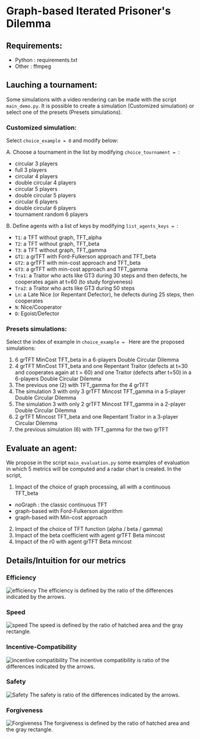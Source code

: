 # Graph-based Iterated Prisoner's Dilemma

## Requirements:
- Python : requirements.txt
- Other : ffmpeg

## Lauching a tournament:
Some simulations with a video rendering can be made with the script `main_demo.py`.
It is possible to create a simulation (Customized simulation) or select one of the presets (Presets simulations).

### Customized simulation:
Select `choice_example = 0` and modify below:

A. Choose a tournament in the list by modifying `choice_tournament = `:
- circular 3 players
- full 3 players
- circular 4 players
- double circular 4 players
- circular 5 players
- double circular 5 players
- circular 6 players
- double circular 6 players
- tournament random 6 players 

B. Define agents with a list of keys by modifying `list_agents_keys = `:
- `T1`: a TFT without graph, TFT_alpha
- `T2`: a TFT without graph, TFT_beta
- `T3`: a TFT without graph, TFT_gamma
- `GT1`: a grTFT with Ford-Fulkerson approach and TFT_beta
- `GT2`: a grTFT with min-cost approach and TFT_beta
- `GT3`: a grTFT with min-cost approach and TFT_gamma
- `Tra1`: a Traitor who acts like GT3 during 30 steps and then defects, he cooperates again at t=60 (to study forgiveness)
- `Tra2`: a Traitor who acts like GT3 during 50 steps
- `Ln`: a Late Nice (or Repentant Defector), he defects during 25 steps, then cooperates
- `N`: Nice/Cooperator
- `D`: Egoist/Defector

### Presets simulations:
Select the index of example in `choice_example = `
Here are the proposed simulations:
1. 6 grTFT MinCost TFT_beta in a 6-players Double Circular Dilemma
2. 4 grTFT MinCost TFT_beta 
 and one Repentant Traitor (defects at t=30 and cooperates again at t = 60) 
 and one Traitor (defects after t=50) in a 6-players Double Circular Dilemma
3. The previous one (2) with TFT_gamma for the 4 grTFT
4. The simulation 3 with only 3 grTFT Mincost TFT_gamma in a 5-player Double Circular Dilemma
5. The simulation 3 with only 2 grTFT Mincost TFT_gamma in a 2-player Double Circular Dilemma
6. 2 grTFT Mincost TFT_beta and one Repentant Traitor in a 3-player Circular Dilemma
7. the previous simulation (6) with TFT_gamma for the two grTFT


## Evaluate an agent:
We propose in the script `main_evaluation.py` some examples of evaluation in which 5 metrics will be computed and a radar chart is created. In the script, 

1. Impact of the choice of graph processing, all with a continuous TFT_beta
- noGraph : the classic continuous TFT
- graph-based with Ford-Fulkerson algorithm 
- graph-based with Min-cost approach

2. Impact of the choice of TFT function (alpha / beta / gamma)
3. Impact of the beta coefficient with agent grTFT Beta mincost
4. Impact of the r0 with agent grTFT Beta mincost


## Details/Intuition for our metrics
### Efficiency
![efficiency](metric-efficiency.png)
The efficiency is defined by the ratio of the differences indicated by the arrows.

### Speed
![speed](./metric-speed.png )
The speed is defined by the ratio of hatched area and the gray rectangle.

### Incentive-Compatibility 
![incentive compatibility](metric-incentive.png)
The incentive compatibility is ratio of the differences indicated by the arrows.

### Safety
![Safety](metric-safety.png)
The safety is ratio of the differences indicated by the arrows.

### Forgiveness
![Forgiveness](metric-forgiveness.png)
The forgiveness is defined by the ratio of hatched area and the gray rectangle.
